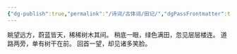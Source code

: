 ```yaml
---
{"dg-publish":true,"permalink":"/诗词/古体词/田记/","dgPassFrontmatter":true,"created":"2025-05-10T06:19:09.000+08:00","updated":"2025-06-01T11:00:43.860+08:00"}
---
```



眺望远方，蔚蓝皆天，稀稀树木其间。
稍底一眼，绿色满田，忽见层层楼连。
道路两旁，单有树干在前。
回首一望，却见诸多笑脸。